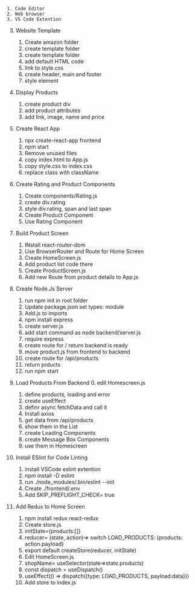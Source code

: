     1. Code Editor
    2. Web browser
    3. VS Code Extention

3. Website Template
   1. Create amazon folder
   2. create template folder
   3. create template folder
   4. add default HTML code
   5. link to style.css
   6. create header, main and footer
   7. style element
4. Display Products
   1. create product div
   2. add product attributes
   3. add link, image, name and price
5. Create React App

   1. npx create-react-app frontend
   2. npm start
   3. Remove unused files
   4. copy index.html to App.js
   5. copy style.css to index.css
   6. replace class with className

6. Create Rating and Product Components

   1. Create components/Rating.js
   2. create div.rating
   3. style div.rating, span and last span
   4. Create Product Component
   5. Use Rating Component

7. Build Product Screen
   1. INstall react-router-dom
   2. Use BrowserRouter and Route for Home Screen
   3. Create HomeScreen.js
   4. Add product list code there
   5. Create ProductScreen.js
   6. Add new Route from product details to App.js
8. Create Node.Js Server
   1. run npm init in root folder
   2. Update package.json set types: module
   3. Add.js to imports
   4. npm install express
   5. create server.js
   6. add start command as node backend/server.js
   7. require express
   8. create route for / return backend is ready
   9. move product.js from frontend to backend
   10. create route for /api/products
   11. return prducts
   12. run npm start
9. Load Products From Backend 0. edit Homescreen.js
   1. define products, loading and error
   2. create useEffect
   3. definr async fetchData and call it
   4. Install axios
   5. get data from /api/products
   6. show them in the List
   7. create Loading Components
   8. create Message Box Components
   9. use them in Homescreen
10. Install ESlint for Code Linting
    1. install VSCode eslint extention
    2. npm install -D eslint
    3. run ./node_modules/.bin/eslint --init
    4. Create ./frontend/.env
    5. Add SKIP_PREFLIGHT_CHECK= true
11. Add Redux to Home Screen
    1. npm install redux react-redux
    2. Create store.js
    3. initState={products:[]}
    4. reducer= (state, action)=> switch LOAD_PRODUCTS: {products: action.payload}
    5. export default createStore(reducer, initState)
    6. Edit HomeScreen.js
    7. shopName= useSelector(state=>state.products)
    8. const dispatch = useDispatch()
    9. useEffect(() => dispatch({type: LOAD_PRODUCTS, payload:data}))
    10. Add store to index.js
